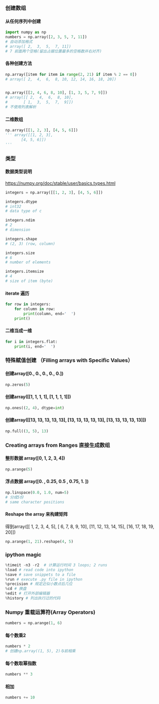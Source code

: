 ### 创建数组
#### 从任何序列中创建
```py
import numpy as np
numbers = np.array([2, 3, 5, 7, 11])
# 自动添加格式
# array([ 2,  3,  5,  7, 11])
# 7 前面两个空格(留出占据位置最多的空格数并右对齐)
```
#### 各种创建方法
```py
np.array([item for item in range(2, 21) if item % 2 == 0])
# array([ 2,  4,  6,  8, 10, 12, 14, 16, 18, 20])


np.array([[2, 4, 6, 8, 10], [1, 3, 5, 7, 9]])
# array([[ 2,  4,  6,  8, 10],
#       [ 1,  3,  5,  7,  9]])
# 不使用列表解析
```
#### 二维数组
```py
np.array([[1, 2, 3], [4, 5, 6]])
''' array([[1, 2, 3],
       [4, 5, 6]])
'''
```

### 类型 
#### 数据类型说明

https://numpy.org/doc/stable/user/basics.types.html
```py
integers = np.array([[1, 2, 3], [4, 5, 6]])

integers.dtype
# int32
# data type of c

integers.ndim
# 2
# dimension

integers.shape
# (2, 3) (row, column)

integers.size
# 6 
# number of elements

integers.itemsize
# 4
# size of item (byte)
```

#### iterate 遍历
```py
for row in integers:
    for column in row:
        print(column, end='  ')
    print() 
```
#### 二维当成一维
```py
for i in integers.flat:
    print(i, end='  ')
```

### 特殊赋值创建 （Filling arrays with Specific Values）
#### 创建array([0., 0., 0., 0., 0.])
```py
np.zeros(5)
```
#### 创建array([[1, 1, 1, 1], [1, 1, 1, 1]])
```py
np.ones((2, 4), dtype=int)
```
#### 创建array([[13, 13, 13, 13, 13], [13, 13, 13, 13, 13], [13, 13, 13, 13, 13]])
```py
np.full((3, 5), 13)
```

### Creating arrays from Ranges 直接生成数组
#### 整形数据 array([0, 1, 2, 3, 4])
```py
np.arange(5)
```
#### 浮点数据 array([0.  , 0.25, 0.5 , 0.75, 1.  ])
```py
np.linspace(0.0, 1.0, num=5)
# 分成5份
# same character positions
```
#### Reshape the array 来构建矩阵

得到array([[ 1,  2,  3,  4,  5],
       [ 6,  7,  8,  9, 10],
       [11, 12, 13, 14, 15],
       [16, 17, 18, 19, 20]])
```py
np.arange(1, 21).reshape(4, 5)
```

### ipython magic
```py
%timeit -n3 -r2  # 计算运行时间 3 loops; 2 runs
%load # read code into ipython
%save # save snippets to a file
%run # execute .py file in ipython
%precision # 规定近似小数点后几位
%cd # 换盘
%edit # 打开外部编辑器
%history # 列出执行过的代码
```

### Numpy 重载运算符(Array Operators)
```py
numbers = np.arange(1, 6)
```
#### 每个数乘2
```py
numbers * 2
# 创建np.array((1, 5), 2)与前相乘
```
#### 每个数取幂指数
```py
numbers ** 3
```
#### 相加
```py
numbers += 10
```









































